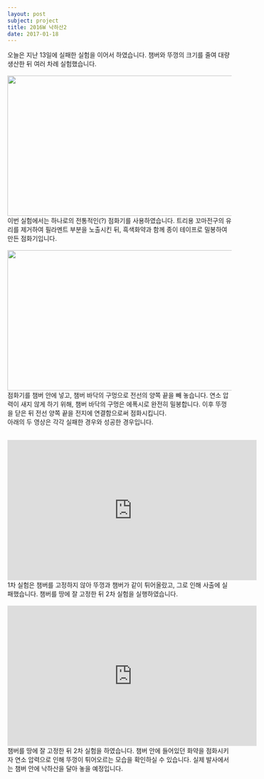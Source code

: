 ```yaml
---
layout: post
subject: project
title: 2016W 낙하산2
date: 2017-01-18
---
```


오늘은 지난 13일에 실패한 실험을 이어서 하였습니다. 챔버와 뚜껑의 크기를 줄여 대량 생산한 뒤 여러 차례 실험했습니다. <br/><br/>
<img src="https://github.com/hsb6350/hanaro.github.io/blob/master/assets/acts/paratest02.jpg?raw=true" width="560" height="315"/><br/>
이번 실험에서는 하나로의 전통적인(?) 점화기를 사용하였습니다. 트리용 꼬마전구의 유리를 제거하여 필라멘트 부분을 노출시킨 뒤, 흑색화약과 함께 종이 테이프로 밀봉하여 만든 점화기입니다.<br/><br/>
<img src="https://github.com/hsb6350/hanaro.github.io/blob/master/assets/acts/paratest01.jpg?raw=true" width="560" height="315"/><br/>
점화기를 챔버 안에 넣고, 챔버 바닥의 구멍으로 전선의 양쪽 끝을 빼 놓습니다. 연소 압력이 새지 않게 하기 위해, 챔버 바닥의 구멍은 에폭시로 완전히 밀봉합니다. 이후 뚜껑을 닫은 뒤 전선 양쪽 끝을 전지에 연결함으로써 점화시킵니다.<br/>
아래의 두 영상은 각각 실패한 경우와 성공한 경우입니다.
<br/><br/>
<iframe width="560" height="315" src="https://www.youtube.com/embed/dMkJDeG9RmI" frameborder="0" allowfullscreen></iframe><br/>
1차 실험은 챔버를 고정하지 않아 뚜껑과 챔버가 같이 튀어올랐고, 그로 인해 사출에 실패했습니다. 챔버를 땅에 잘 고정한 뒤 2차 실험을 실행하였습니다.<br/><br/>
<iframe width="560" height="315" src="https://www.youtube.com/embed/exdGBgV2UG0" frameborder="0" allowfullscreen></iframe><br/>
챔버를 땅에 잘 고정한 뒤 2차 실험을 하였습니다. 챔버 안에 들어있던 화약을 점화시키자 연소 압력으로 인해 뚜껑이 튀어오르는 모습을 확인하실 수 있습니다. 실제 발사에서는 챔버 안에 낙하산을 달아 놓을 예정입니다.

